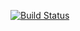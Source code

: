 [![Build Status](https://travis-ci.org/vuo/conan-ffmpeg.svg?branch=master)](https://travis-ci.org/vuo/conan-ffmpeg)

